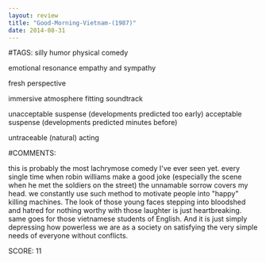 ```yaml
---
layout: review
title: "Good-Morning-Vietnam-(1987)"
date: 2014-08-31
---
```


#TAGS:
silly humor
physical comedy

emotional resonance
empathy and sympathy

fresh perspective

immersive atmosphere
fitting soundtrack

unacceptable suspense (developments predicted too early)
acceptable suspense (developments predicted minutes before)

untraceable (natural) acting

#COMMENTS:

this is probably the most lachrymose comedy I've ever seen yet. every single time when robin williams make a good joke (especially the scene when he met the soldiers on the street) the unnamable sorrow covers my head. we constantly use such method to motivate people into "happy" killing machines. The look of those young faces stepping into bloodshed and hatred for nothing worthy with those laughter is just heartbreaking. same goes for those vietnamese students of English. And it is just simply depressing how powerless we are as a society on satisfying the very simple needs of everyone without conflicts.





SCORE:
11
